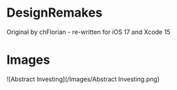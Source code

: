 # DesignRemakes
Original by chFlorian - re-written for iOS 17 and Xcode 15

# Images
![Abstract Investing](/Images/Abstract Investing.png)
